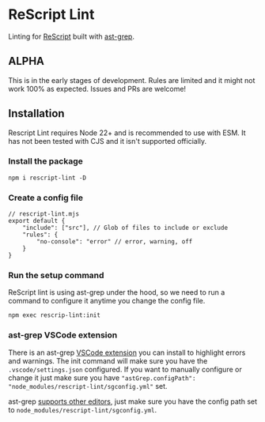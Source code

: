 # ReScript Lint
Linting for [ReScript](https://rescript-lang.org/) built with [ast-grep](https://ast-grep.github.io/).

## ALPHA
This is in the early stages of development. Rules are limited and it might not work 100% as expected. Issues and PRs are welcome!

## Installation
Rescript Lint requires Node 22+ and is recommended to use with ESM. It has not been tested with CJS and it isn't supported officially.
### Install the package
```
npm i rescript-lint -D
```
### Create a config file
```
// rescript-lint.mjs
export default {
    "include": ["src"], // Glob of files to include or exclude
    "rules": {
        "no-console": "error" // error, warning, off
    }
}
```

### Run the setup command
ReScript lint is using ast-grep under the hood, so we need to run a command to configure it anytime you change the config file.
```
npm exec rescrip-lint:init
```

### ast-grep VSCode extension
There is an ast-grep [VSCode extension](https://marketplace.visualstudio.com/items?itemName=ast-grep.ast-grep-vscode#overview) you can install to highlight errors and warnings.
The init command will make sure you have the `.vscode/settings.json` configured. If you want to manually configure or change it just make sure you have `"astGrep.configPath": "node_modules/rescript-lint/sgconfig.yml"` set.

ast-grep [supports other editors](https://ast-grep.github.io/guide/tools/editors.html), just make sure you have the config path set to `node_modules/rescript-lint/sgconfig.yml`.
